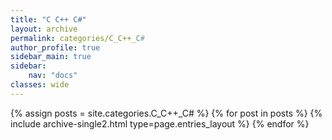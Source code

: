 ```yaml
---
title: "C C++ C#"
layout: archive
permalink: categories/C_C++_C#
author_profile: true
sidebar_main: true
sidebar:
    nav: "docs"
classes: wide
---
```


{% assign posts = site.categories.C_C++_C# %}
{% for post in posts %} {% include archive-single2.html type=page.entries_layout %} {% endfor %}